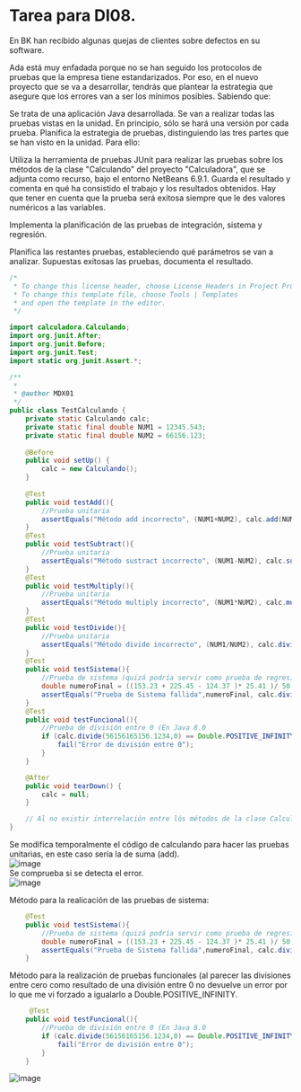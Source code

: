# Tarea para DI08.

En BK han recibido algunas quejas de clientes sobre defectos en su software.

Ada está muy enfadada porque no se han seguido los protocolos de pruebas que la empresa tiene estandarizados. Por eso, en el nuevo proyecto que se va a desarrollar, tendrás que plantear la estrategia que asegure que los errores van a ser los mínimos posibles. Sabiendo que:

Se trata de una aplicación Java desarrollada.
Se van a realizar todas las pruebas vistas en la unidad.
En principio, sólo se hará una versión por cada prueba.
Planifica la estrategia de pruebas, distinguiendo las tres partes que se han visto en la unidad. Para ello:

Utiliza la herramienta de pruebas JUnit para realizar las pruebas sobre los métodos de la clase "Calculando" del proyecto "Calculadora", que se adjunta como recurso, bajo el entorno NetBeans 6.9.1. Guarda el resultado y comenta en qué ha consistido el trabajo y los resultados obtenidos. Hay que tener en cuenta que la prueba será exitosa siempre que le des valores numéricos a las variables. 

Implementa la planificación de las pruebas de integración, sistema y regresión.

Planifica las restantes pruebas, estableciendo qué parámetros se van a analizar.
Supuestas exitosas las pruebas, documenta el resultado.
```Java
/*
 * To change this license header, choose License Headers in Project Properties.
 * To change this template file, choose Tools | Templates
 * and open the template in the editor.
 */

import calculadora.Calculando;
import org.junit.After;
import org.junit.Before;
import org.junit.Test;
import static org.junit.Assert.*;

/**
 *
 * @author MDX01
 */
public class TestCalculando {
    private static Calculando calc;
    private static final double NUM1 = 12345.543;
    private static final double NUM2 = 66156.123;
    
    @Before
    public void setUp() {
        calc = new Calculando();
    }
    
    @Test
    public void testAdd(){
        //Prueba unitaria
        assertEquals("Método add incorrecto", (NUM1+NUM2), calc.add(NUM1, NUM2),0.0001);
    }
    @Test
    public void testSubtract(){
        //Prueba unitaria
        assertEquals("Método sustract incorrecto", (NUM1-NUM2), calc.subtract(NUM1, NUM2),0.0001);
    }
    @Test
    public void testMultiply(){
        //Prueba unitaria
        assertEquals("Método multiply incorrecto", (NUM1*NUM2), calc.multiply(NUM1, NUM2),0.0001);
    }
    @Test
    public void testDivide(){
        //Prueba unitaria
        assertEquals("Método divide incorrecto", (NUM1/NUM2), calc.divide(NUM1, NUM2),0.0001);
    }
    @Test
    public void testSistema(){
        //Prueba de sistema (quizá podría servir como prueba de regresión)
        double numeroFinal = ((153.23 + 225.45 - 124.37 )* 25.41 )/ 50.43;
        assertEquals("Prueba de Sistema fallida",numeroFinal, calc.divide(calc.multiply(calc.subtract(calc.add(153.23, 225.45),124.37),25.41),50.43),0.0001);
    }
    @Test
    public void testFuncional(){
        //Prueba de división entre 0 (En Java 8.0 
        if (calc.divide(56156165156.1234,0) == Double.POSITIVE_INFINITY){
            fail("Error de división entre 0");
        }
    }

    @After
    public void tearDown() {
        calc = null;
    }

    // Al no existir interrelación entre lós métodos de la clase Calculando no veo forma de hacer pruebas de integración ni de regresión
}
```
Se modifica temporalmente el código de calculando para hacer las pruebas unitarias, en este caso sería la de suma (add).  
![image](https://user-images.githubusercontent.com/44543081/58162046-b45b0480-7c81-11e9-8f84-c17fddea19b3.png)  
Se comprueba si se detecta el error.  
![image](https://user-images.githubusercontent.com/44543081/58162177-f08e6500-7c81-11e9-925f-422551968410.png)  

Método para la realicación de las pruebas de sistema: 
```Java
    @Test
    public void testSistema(){
        //Prueba de sistema (quizá podría servir como prueba de regresión)
        double numeroFinal = ((153.23 + 225.45 - 124.37 )* 25.41 )/ 50.43;
        assertEquals("Prueba de Sistema fallida",numeroFinal, calc.divide(calc.multiply(calc.subtract(calc.add(153.23, 225.45),124.37),25.41),50.43),0.0001);
    }
```  
Método para la realización de pruebas funcionales (al parecer las divisiones entre cero como resultado de una división entre 0 no devuelve un error por lo que me vi forzado a igualarlo a Double.POSITIVE_INFINITY.  
```Java
     @Test
    public void testFuncional(){
        //Prueba de división entre 0 (En Java 8.0 
        if (calc.divide(56156165156.1234,0) == Double.POSITIVE_INFINITY){
            fail("Error de división entre 0");
        }
    }
```  
![image](https://user-images.githubusercontent.com/44543081/58162996-7a8afd80-7c83-11e9-8d9d-48bfed1817ed.png)


